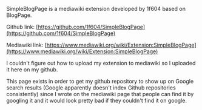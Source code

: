 SimpleBlogPage is a mediawiki extension developed by 1f604 based on BlogPage. 

Github link: [https://github.com/1f604/SimpleBlogPage](https://github.com/1f604/SimpleBlogPage)

Mediawiki link: [https://www.mediawiki.org/wiki/Extension:SimpleBlogPage](https://www.mediawiki.org/wiki/Extension:SimpleBlogPage)

I couldn't figure out how to upload my extension to mediawiki so I uploaded it here on my github. 

This page exists in order to get my github repository to show up on Google search results (Google apparently doesn't index Github repositories consistently) since I wrote on the mediawiki page that people can find it by googling it and it would look pretty bad if they couldn't find it on google. 
